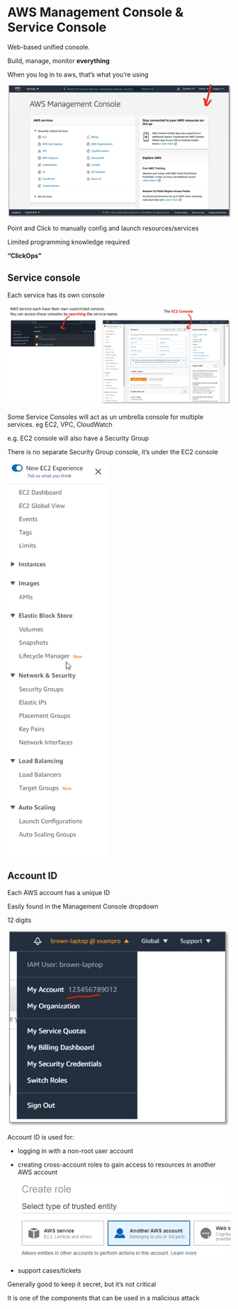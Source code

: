 # AWS Management Console & Service Console

Web-based unified console.

Build, manage, monitor **everything**

When you log in to aws, that’s what you’re using

![Untitled](AWS%20Management%20Console%20&%20Service%20Console%20629dac1cc3d84e1f8c156a74cc5cbd58/Untitled.png)

Point and Click to manually config and launch resources/services

Limited programming knowledge required

**“ClickOps”**

## Service console

Each service has its own console

![Untitled](AWS%20Management%20Console%20&%20Service%20Console%20629dac1cc3d84e1f8c156a74cc5cbd58/Untitled%201.png)

Some Service Consoles will act as un umbrella console for multiple services. eg EC2, VPC, CloudWatch

e.g. EC2 console will also have a Security Group

There is no separate Security Group console, it’s under the EC2 console

![Untitled](AWS%20Management%20Console%20&%20Service%20Console%20629dac1cc3d84e1f8c156a74cc5cbd58/Untitled%202.png)

## Account ID

Each AWS account has a unique ID

Easily found in the Management Console dropdown

12 digits

![Untitled](AWS%20Management%20Console%20&%20Service%20Console%20629dac1cc3d84e1f8c156a74cc5cbd58/Untitled%203.png)

Account ID is used for:

- logging in with a non-root user account
- creating cross-account roles to gain access to resources in another AWS account
    
    ![Untitled](AWS%20Management%20Console%20&%20Service%20Console%20629dac1cc3d84e1f8c156a74cc5cbd58/Untitled%204.png)
    
- support cases/tickets

Generally good to keep it secret, but it’s not critical

It is one of the components that can be used in a malicious attack